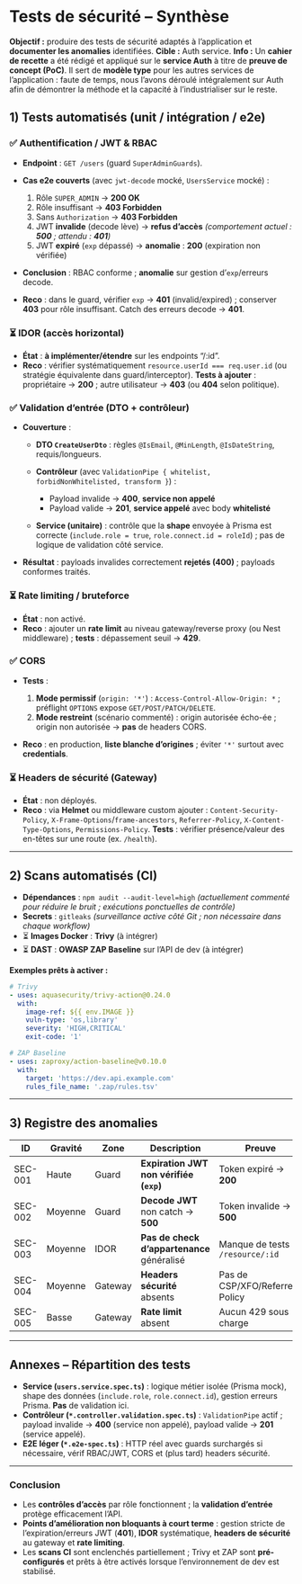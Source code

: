 # Tests de sécurité – Synthèse

**Objectif :** produire des tests de sécurité adaptés à l’application et **documenter les anomalies** identifiées.
**Cible :** Auth service.
**Info :** Un **cahier de recette** a été rédigé et appliqué sur le **service Auth** à titre de **preuve de concept (PoC)**. Il sert de **modèle type** pour les autres services de l’application : faute de temps, nous l’avons déroulé intégralement sur Auth afin de démontrer la méthode et la capacité à l’industrialiser sur le reste.

## 1) Tests automatisés (unit / intégration / e2e)

### ✅ Authentification / JWT & RBAC

* **Endpoint** : `GET /users` (guard `SuperAdminGuards`).
* **Cas e2e couverts** (avec `jwt-decode` mocké, `UsersService` mocké) :

    1. Rôle `SUPER_ADMIN` → **200 OK**
    2. Rôle insuffisant → **403 Forbidden**
    3. Sans `Authorization` → **403 Forbidden**
    4. JWT **invalide** (decode lève) → **refus d’accès** *(comportement actuel : **500** ; attendu : **401**)*
    5. JWT **expiré** (`exp` dépassé) → **anomalie** : **200** (expiration non vérifiée)
* **Conclusion** : RBAC conforme ; **anomalie** sur gestion d’`exp`/erreurs decode.
* **Reco** : dans le guard, vérifier `exp` → **401** (invalid/expired) ; conserver **403** pour rôle insuffisant. Catch des erreurs decode → **401**.

### ⏳ IDOR (accès horizontal)

* **État** : **à implémenter/étendre** sur les endpoints “/:id”.
* **Reco** : vérifier systématiquement `resource.userId === req.user.id` (ou stratégie équivalente dans guard/interceptor).
  **Tests à ajouter** : propriétaire → **200** ; autre utilisateur → **403** (ou **404** selon politique).

### ✅ Validation d’entrée (DTO + contrôleur)

* **Couverture** :

    * **DTO `CreateUserDto`** : règles `@IsEmail`, `@MinLength`, `@IsDateString`, requis/longueurs.
    * **Contrôleur** (avec `ValidationPipe { whitelist, forbidNonWhitelisted, transform }`) :

        * Payload invalide → **400**, **service non appelé**
        * Payload valide → **201**, **service appelé** avec body **whitelisté**
    * **Service (unitaire)** : contrôle que la **shape** envoyée à Prisma est correcte (`include.role = true`, `role.connect.id = roleId`) ; pas de logique de validation côté service.
* **Résultat** : payloads invalides correctement **rejetés (400)** ; payloads conformes traités.

### ⏳ Rate limiting / bruteforce

* **État** : non activé.
* **Reco** : ajouter un **rate limit** au niveau gateway/reverse proxy (ou Nest middleware) ; **tests** : dépassement seuil → **429**.

### ✅ CORS

* **Tests** :

    1. **Mode permissif** (`origin: '*'`) : `Access-Control-Allow-Origin: *` ; préflight `OPTIONS` expose `GET/POST/PATCH/DELETE`.
    2. **Mode restreint** (scénario commenté) : origin autorisée écho-ée ; origin non autorisée → **pas** de headers CORS.
* **Reco** : en production, **liste blanche d’origines** ; éviter `'*'` surtout avec **credentials**.

### ⏳ Headers de sécurité (Gateway)

* **État** : non déployés.
* **Reco** : via **Helmet** ou middleware custom ajouter :
  `Content-Security-Policy`, `X-Frame-Options`/`frame-ancestors`, `Referrer-Policy`, `X-Content-Type-Options`, `Permissions-Policy`.
  **Tests** : vérifier présence/valeur des en-têtes sur une route (ex. `/health`).

---

## 2) Scans automatisés (CI)

* **Dépendances** : `npm audit --audit-level=high` *(actuellement commenté pour réduire le bruit ; exécutions ponctuelles de contrôle)*
* **Secrets** : `gitleaks` *(surveillance active côté Git ; non nécessaire dans chaque workflow)*
* ⏳ **Images Docker** : **Trivy** (à intégrer)
* ⏳ **DAST** : **OWASP ZAP Baseline** sur l’API de dev (à intégrer)

**Exemples prêts à activer :**

```yaml
# Trivy
- uses: aquasecurity/trivy-action@0.24.0
  with:
    image-ref: ${{ env.IMAGE }}
    vuln-type: 'os,library'
    severity: 'HIGH,CRITICAL'
    exit-code: '1'

# ZAP Baseline
- uses: zaproxy/action-baseline@v0.10.0
  with:
    target: 'https://dev.api.example.com'
    rules_file_name: '.zap/rules.tsv'
```

---

## 3) Registre des anomalies

| ID      | Gravité | Zone    | Description                                | Preuve                          | Correctif                                 | État    |
| ------- | ------- | ------- | ------------------------------------------ | ------------------------------- | ----------------------------------------- | ------- |
| SEC-001 | Haute   | Guard   | **Expiration JWT non vérifiée (`exp`)**    | Token expiré → **200**          | Vérifier `exp`, renvoyer **401**          | À faire |
| SEC-002 | Moyenne | Guard   | **Decode JWT** non catch → **500**         | Token invalide → **500**        | Try/catch decode → **401**                | À faire |
| SEC-003 | Moyenne | IDOR    | **Pas de check d’appartenance** généralisé | Manque de tests `/resource/:id` | `ownerId === req.user.id` + tests 403/404 | À faire |
| SEC-004 | Moyenne | Gateway | **Headers sécurité** absents               | Pas de CSP/XFO/Referrer-Policy  | Helmet/middleware headers                 | À faire |
| SEC-005 | Basse   | Gateway | **Rate limit** absent                      | Aucun 429 sous charge           | Activer rate limit (RP/Nest)              | À faire |

---

## Annexes – Répartition des tests

* **Service (`users.service.spec.ts`)** : logique métier isolée (Prisma mock), shape des données (`include.role`, `role.connect.id`), gestion erreurs Prisma. **Pas** de validation ici.
* **Contrôleur (`*.controller.validation.spec.ts`)** : `ValidationPipe` actif ; payload invalide → **400** (service non appelé), payload valide → **201** (service appelé).
* **E2E léger (`*.e2e-spec.ts`)** : HTTP réel avec guards surchargés si nécessaire, vérif RBAC/JWT, CORS et (plus tard) headers sécurité.

---

### Conclusion

* Les **contrôles d’accès** par rôle fonctionnent ; la **validation d’entrée** protège efficacement l’API.
* **Points d’amélioration non bloquants à court terme** : gestion stricte de l’expiration/erreurs JWT (**401**), **IDOR** systématique, **headers de sécurité** au gateway et **rate limiting**.
* Les **scans CI** sont enclenchés partiellement ; Trivy et ZAP sont **pré-configurés** et prêts à être activés lorsque l’environnement de dev est stabilisé.
